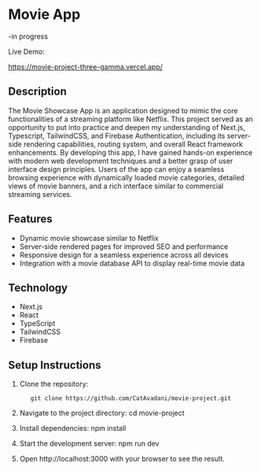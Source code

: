 # Movie App
 -in progress 
 
Live Demo:

https://movie-project-three-gamma.vercel.app/

## Description

The Movie Showcase App is an application designed to mimic the core functionalities of a streaming platform like Netflix. This project served as an opportunity to put into practice and deepen my understanding of Next.js, Typescript, TailwindCSS, and Firebase Authentication, including its server-side rendering capabilities, routing system, and overall React framework enhancements. By developing this app, I have gained hands-on experience with modern web development techniques and a better grasp of user interface design principles. Users of the app can enjoy a seamless browsing experience with dynamically loaded movie categories, detailed views of movie banners, and a rich interface similar to commercial streaming services.

## Features

- Dynamic movie showcase similar to Netflix
- Server-side rendered pages for improved SEO and performance
- Responsive design for a seamless experience across all devices
- Integration with a movie database API to display real-time movie data

## Technology 

- Next.js 
- React 
- TypeScript 
- TailwindCSS
- Firebase

## Setup Instructions

1.  Clone the repository:

        
           git clone https://github.com/CatAvadani/movie-project.git


2. Navigate to the project directory:
   cd movie-project

3. Install dependencies:
   npm install

4. Start the development server:
   npm run dev

5. Open http://localhost:3000 with your browser to see the result.

